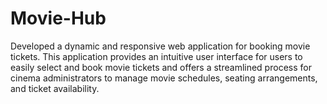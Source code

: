 # Movie-Hub
Developed a dynamic and responsive web application for booking movie tickets. This application provides an intuitive user interface for users to easily select and book movie tickets and offers a streamlined process for cinema administrators to manage movie schedules, seating arrangements, and ticket availability.
